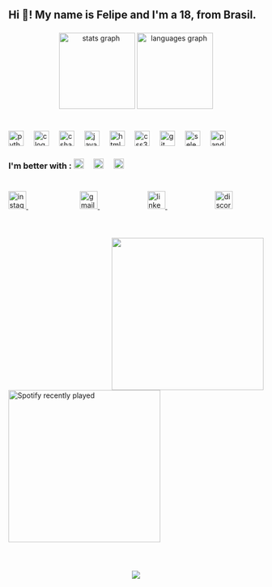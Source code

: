 <h2 align="left">Hi 👋! My name is Felipe and I'm a 18, from Brasil.</h2>

###

<div align="center">
  <img src="https://github-readme-stats.vercel.app/api?username=Coto-nete&hide_title=false&hide_rank=false&show_icons=true&include_all_commits=true&count_private=true&disable_animations=false&theme=tokyonight&locale=en&hide_border=false" height="150" alt="stats graph"  />
  <img src="https://github-readme-stats.vercel.app/api/top-langs?username=Coto-nete&locale=en&hide_title=false&layout=compact&card_width=280&langs_count=5&theme=tokyonight&hide_border=false" height="150" alt="languages graph"  />
</div>
<h1></h1>

###

<div align="left">
  <img src="https://cdn.jsdelivr.net/gh/devicons/devicon/icons/python/python-original.svg" height="30" alt="python logo"  />
  <img width="12" />
  <img src="https://cdn.jsdelivr.net/gh/devicons/devicon/icons/c/c-original.svg" height="30" alt="c logo"  />
  <img width="12" />
  <img src="https://cdn.jsdelivr.net/gh/devicons/devicon/icons/csharp/csharp-original.svg" height="30" alt="csharp logo"  />
  <img width="12" />
  <img src="https://cdn.jsdelivr.net/gh/devicons/devicon/icons/javascript/javascript-original.svg" height="30" alt="javascript logo"  />
  <img width="12" />
  <img src="https://cdn.jsdelivr.net/gh/devicons/devicon/icons/html5/html5-original.svg" height="30" alt="html5 logo"  />
  <img width="12" />
  <img src="https://cdn.jsdelivr.net/gh/devicons/devicon/icons/css3/css3-original.svg" height="30" alt="css3 logo"  />
  <img width="12" />
  <img src="https://cdn.jsdelivr.net/gh/devicons/devicon/icons/git/git-original.svg" height="30" alt="git logo"  />
  <img width="12" />
  <img src="https://cdn.jsdelivr.net/gh/devicons/devicon/icons/selenium/selenium-original.svg" height="30" alt="selenium logo"  />
  <img width="12" />
  <img src="https://cdn.jsdelivr.net/gh/devicons/devicon/icons/pandas/pandas-original.svg" height="30" alt="pandas logo"  />
</div>

<div align="left">
<h3 align="left">I'm better with :

  <img  src="https://cdn.jsdelivr.net/gh/devicons/devicon/icons/python/python-original.svg" height="20" alt="python logo"  />
  <img width="12" left="100"/>
  <img src="https://cdn.jsdelivr.net/gh/devicons/devicon/icons/selenium/selenium-original.svg" height="20" alt="selenium logo"  />
  <img width="12" />
  <img src="https://cdn.jsdelivr.net/gh/devicons/devicon/icons/pandas/pandas-original.svg" height="20" alt="pandas logo"  />
</div>

###
<h1></h1>

<div align="left">
  <a border="100" href="https://www.instagram.com/fnunes_c/?hl=pt" target="_blank">
    <img src="https://img.shields.io/static/v1?message=Instagram&logo=instagram&label=&color=E4405F&logoColor=white&labelColor=&style=for-the-badge" height="35" alt="instagram logo"  />
  </a>
  &nbsp
  &nbsp
  &nbsp
  &nbsp
  &nbsp
  &nbsp
  &nbsp
  &nbsp
  &nbsp
  &nbsp
  &nbsp
  &nbsp
  &nbsp
  
  <a alling="center" href="mailto:felipe.n.cmp@gmail.com" target="_blank">
    <img src="https://img.shields.io/static/v1?message=Gmail&logo=gmail&label=&color=D14836&logoColor=white&labelColor=&style=for-the-badge" height="35" alt="gmail logo"  />
  </a>
  &nbsp
  &nbsp
  &nbsp
  &nbsp
  &nbsp
  &nbsp
  &nbsp
  &nbsp
  &nbsp
  &nbsp
  &nbsp
  &nbsp
  
  <a href="https://www.linkedin.com/in/felipe-nunes-campos-374343250/" target="_blank">
    <img src="https://img.shields.io/static/v1?message=LinkedIn&logo=linkedin&label=&color=0077B5&logoColor=white&labelColor=&style=for-the-badge" height="35" alt="linkedin logo"  />
  </a>
  &nbsp
  &nbsp
  &nbsp
  &nbsp
  &nbsp
  &nbsp
  &nbsp
  &nbsp
  &nbsp
  &nbsp
  &nbsp
  &nbsp

  
  <a alling="right" href="https://discord.gg/X2RJ4mPF" target="_blank">
    <img src="https://img.shields.io/static/v1?message=Discord&logo=discord&label=&color=7289DA&logoColor=white&labelColor=&style=for-the-badge" height="35" alt="discord logo"  />
  </a>
</div>

###

<div>
  
<br>

<p></p>
<p></p>
<p></p>
<p></p>

<img align="right" height="300" src="https://66.media.tumblr.com/861d6dfb79332a158192ac8b49e246d2/tumblr_pris9usDAM1vln3lt_540.gif"  />


###



  <a alling="left" href="https://open.spotify.com/user/xz0dnlfhx4tcibgjncf9fjpaq">
    <img height="300" allign="left" src="https://spotify-recently-played-readme.vercel.app/api?user=xz0dnlfhx4tcibgjncf9fjpaq&count=5&unique=true" alt="Spotify recently played"  />
    <br clear="both">



  </a>
  </br>
</div>

###

<h1></h1>
      
<div align="center">
  <img src="https://profile-counter.glitch.me/Coto-nete/count.svg?"  />
</div>

###
